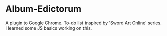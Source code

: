 # Album-Edictorum
A plugin to Google Chrome. To-do list inspired by 'Sword Art Online' series. 
I learned some JS basics working on this.
